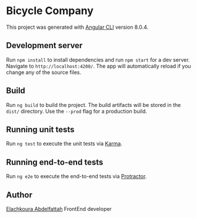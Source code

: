 # Bicycle Company

This project was generated with [Angular CLI](https://github.com/angular/angular-cli) version 8.0.4.

## Development server

Run `npm install` to install dependencies and run `npm start` for a dev server. Navigate to `http://localhost:4200/`. The app will automatically reload if you change any of the source files.

## Build

Run `ng build` to build the project. The build artifacts will be stored in the `dist/` directory. Use the `--prod` flag for a production build.

## Running unit tests

Run `ng test` to execute the unit tests via [Karma](https://karma-runner.github.io).

## Running end-to-end tests

Run `ng e2e` to execute the end-to-end tests via [Protractor](http://www.protractortest.org/).

## Author

[Elachkoura Abdelfattah](https://www.linkedin.com/in/elachkouraabdel/) FrontEnd developer
